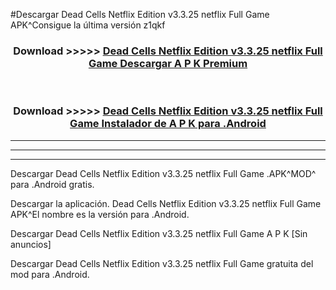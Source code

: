 #Descargar Dead Cells Netflix Edition v3.3.25 netflix Full Game  APK^Consigue la última versión z1qkf



<div align="center">
<h3>Download >>>>> <a href="https://es-sites.web.app/?es= Dead Cells Netflix Edition v3.3.25 netflix Full Game ">Dead Cells Netflix Edition v3.3.25 netflix Full Game  Descargar A P K Premium</a></h3><br>

<h3>Download >>>>> <a href="https://es-sites.web.app/?es= Dead Cells Netflix Edition v3.3.25 netflix Full Game ">Dead Cells Netflix Edition v3.3.25 netflix Full Game  Instalador de A P K para .Android</a></h3>
</div>


----------------------------------------------------------

----------------------------------------------------------

----------------------------------------------------------

Descargar Dead Cells Netflix Edition v3.3.25 netflix Full Game  .APK^MOD^ para .Android gratis.

Descargar la aplicación. Dead Cells Netflix Edition v3.3.25 netflix Full Game  APK^El nombre es la versión para .Android.

Descargar Dead Cells Netflix Edition v3.3.25 netflix Full Game  A P K [Sin anuncios]

Descargar Dead Cells Netflix Edition v3.3.25 netflix Full Game  gratuita del mod para .Android.